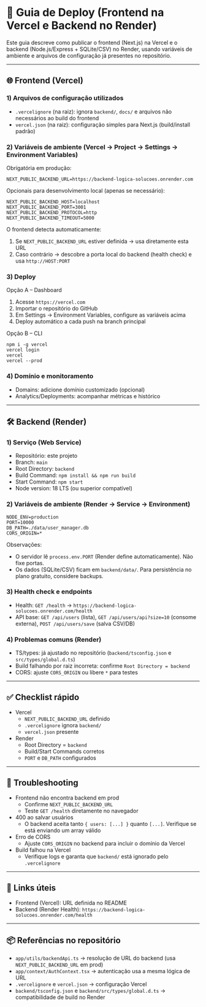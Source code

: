 # 🚀 Guia de Deploy (Frontend na Vercel e Backend no Render)

Este guia descreve como publicar o frontend (Next.js) na Vercel e o backend (Node.js/Express + SQLite/CSV) no Render, usando variáveis de ambiente e arquivos de configuração já presentes no repositório.

---

## 🌐 Frontend (Vercel)

### 1) Arquivos de configuração utilizados
- `.vercelignore` (na raiz): ignora `backend/`, `docs/` e arquivos não necessários ao build do frontend
- `vercel.json` (na raiz): configuração simples para Next.js (build/install padrão)

### 2) Variáveis de ambiente (Vercel → Project → Settings → Environment Variables)
Obrigatória em produção:
```
NEXT_PUBLIC_BACKEND_URL=https://backend-logica-solucoes.onrender.com
```
Opcionais para desenvolvimento local (apenas se necessário):
```
NEXT_PUBLIC_BACKEND_HOST=localhost
NEXT_PUBLIC_BACKEND_PORT=3001
NEXT_PUBLIC_BACKEND_PROTOCOL=http
NEXT_PUBLIC_BACKEND_TIMEOUT=5000
```

O frontend detecta automaticamente:
1. Se `NEXT_PUBLIC_BACKEND_URL` estiver definida → usa diretamente esta URL
2. Caso contrário → descobre a porta local do backend (health check) e usa `http://HOST:PORT`

### 3) Deploy
Opção A – Dashboard
1. Acesse `https://vercel.com`
2. Importar o repositório do GitHub
3. Em Settings → Environment Variables, configure as variáveis acima
4. Deploy automático a cada push na branch principal

Opção B – CLI
```
npm i -g vercel
vercel login
vercel
vercel --prod
```

### 4) Domínio e monitoramento
- Domains: adicione domínio customizado (opcional)
- Analytics/Deployments: acompanhar métricas e histórico

---

## 🛠️ Backend (Render)

### 1) Serviço (Web Service)
- Repositório: este projeto
- Branch: `main`
- Root Directory: `backend`
- Build Command: `npm install && npm run build`
- Start Command: `npm start`
- Node version: 18 LTS (ou superior compatível)

### 2) Variáveis de ambiente (Render → Service → Environment)
```
NODE_ENV=production
PORT=10000
DB_PATH=./data/user_manager.db
CORS_ORIGIN=*
```

Observações:
- O servidor lê `process.env.PORT` (Render define automaticamente). Não fixe portas.
- Os dados (SQLite/CSV) ficam em `backend/data/`. Para persistência no plano gratuito, considere backups.

### 3) Health check e endpoints
- Health: `GET /health` → `https://backend-logica-solucoes.onrender.com/health`
- API base: `GET /api/users` (lista), `GET /api/users/api?size=10` (consome externa), `POST /api/users/save` (salva CSV/DB)

### 4) Problemas comuns (Render)
- TS/types: já ajustado no repositório (`backend/tsconfig.json` e `src/types/global.d.ts`)
- Build falhando por raiz incorreta: confirme `Root Directory = backend`
- CORS: ajuste `CORS_ORIGIN` ou libere `*` para testes

---

## ✅ Checklist rápido
- Vercel
  - `NEXT_PUBLIC_BACKEND_URL` definido
  - `.vercelignore` ignora `backend/`
  - `vercel.json` presente
- Render
  - Root Directory = `backend`
  - Build/Start Commands corretos
  - `PORT` e `DB_PATH` configurados

---

## 🔧 Troubleshooting
- Frontend não encontra backend em prod
  - Confirme `NEXT_PUBLIC_BACKEND_URL`
  - Teste `GET /health` diretamente no navegador
- 400 ao salvar usuários
  - O backend aceita tanto `{ users: [...] }` quanto `[...]`. Verifique se está enviando um array válido
- Erro de CORS
  - Ajuste `CORS_ORIGIN` no backend para incluir o domínio da Vercel
- Build falhou na Vercel
  - Verifique logs e garanta que `backend/` está ignorado pelo `.vercelignore`

---

## 🔗 Links úteis
- Frontend (Vercel): URL definida no README
- Backend (Render Health): `https://backend-logica-solucoes.onrender.com/health`

---

## 📦 Referências no repositório
- `app/utils/backendApi.ts` → resolução de URL do backend (usa `NEXT_PUBLIC_BACKEND_URL` em prod)
- `app/context/AuthContext.tsx` → autenticação usa a mesma lógica de URL
- `.vercelignore` e `vercel.json` → configuração Vercel
- `backend/tsconfig.json` e `backend/src/types/global.d.ts` → compatibilidade de build no Render

